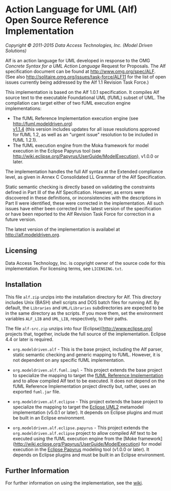 # Action Language for UML (Alf) <br> Open Source Reference Implementation
_Copyright &copy; 2011-2015 Data Access Technologies, Inc. (Model Driven Solutions)_

Alf is an action language for UML developed in response to the OMG <em>Concrete 
Syntax for a UML Action Language</em> Request for Proposals. The Alf specification 
document can be found at http://www.omg.org/spec/ALF.
(See also http://solitaire.omg.org/issues/task-force/ALF11
for the list of open issues currently being addressed by the Alf 1.1 Revision
Task Force.)

This implementation is based on the Alf 1.0.1 specification.  It compiles Alf source text to the executable 
Foundational UML (fUML) subset of UML. The compilation can target either of two fUML execution engine implementations:

* The fUML Reference Implementation execution engine (see http://fuml.modeldriven.org)  
[v1.1.4](https://github.com/ModelDriven/fUML-Reference-Implementation/releases/tag/v1.1.4)
(this version includes updates for all issue resolutions approved for fUML 1.2, as well
as an "urgent issue" resolution to be included in fUML 1.2.1).
* The fUML execution engine from the Moka framework for model execution in the Eclipse Papyrus tool
(see http://wiki.eclipse.org/Papyrus/UserGuide/ModelExecution), v1.0.0 or later.

The implementation handles the full Alf syntax at the Extended compliance level, as given in Annex C Consolidated 
LL Grammar of the Alf Specification.

Static semantic checking is directly based on validating the constraints defined in Part III of the Alf Specification. 
However, as errors were discovered in these definitions, or inconsistencies with the descriptions in Part II were identified, 
these were corrected in the implementation. All such issues have either been corrected in the latest version of the specification 
or have been reported to the Alf Revision Task Force for correction in a future version.

The latest version of the implementation is availabel at http://alf.modeldriven.org. 

## Licensing

Data Access Technology, Inc. is copyright owner of the source code for this implementation. 
For licensing terms, see `LICENSING.txt`.

## Installation

This file `alf.zip` unzips into the installation directory for Alf. This directory
includes Unix (BASH) shell scripts and DOS batch files for running Alf. By
default, the `Libraries` and `UML/Libraries` subdirectories are expected 
to be in the same directory as the scripts. If you move them, set the environment variables 
`ALF_LIB` and `UML_LIB`, respectively, to their paths.

The file `alf-src.zip` unzips into four (Eclipse)[http://www.eclipse.org] projects that, together,
include the full source of the implementation. Eclipse 4.4 or later is required.

* `org.modeldriven.alf` - This is the base project, including the
Alf parser, static semantic checking and generic mapping to fUML. However,
it is not dependent on any specific fUML implementation.
	
* `org.modeldriven.alf.fuml.impl` - This project extends the base
project to specialize the mapping to target the [fUML Reference Implementation](http://fuml.modeldriven.org)
and to allow compiled Alf text to be executed. It does not depend on the
fUML Reference Implementation project directly but, rather, uses an exported
`fuml.jar` file.
	
* `org.modeldriven.alf.eclipse` - This project extends the base
project to specialize the mapping to target the [Eclipse UML2](https://projects.eclipse.org/projects/modeling.mdt.uml2)
metamodel implementation (v5.0.1 or later). It depends on Eclipse plugins and must be built in an Eclipse environment.
	
* `org.modeldriven.alf.eclipse.papyrus` - This project extends the
`org.modeldriven.alf.eclipse` project to allow compiled Alf text to be executed
using the fUML execution engine from the [Moke framework] (http://wiki.eclipse.org/Papyrus/UserGuide/ModelExecution)
for model execution in the [Eclipse Papyrus](http://www.eclipse.org/papyrus) modeling tool (v1.0.0 or later).
It depends on Eclipse plugins and must be built in an Eclipse environment.

## Further Information

For further information on using the implementation, see the [wiki](https://github.com/ModelDriven/Alf-Reference-Implementation/wiki/Alf-Reference-Implementation-Wiki). 
